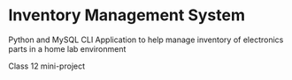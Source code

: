 # Inventory Management System 

Python and MySQL CLI Application to help manage inventory of electronics parts in a home lab environment 

Class 12 mini-project

